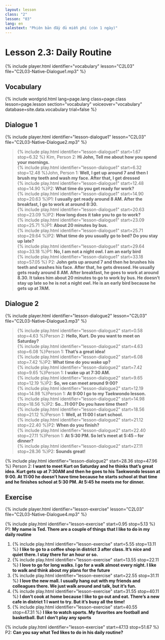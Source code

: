 ```yaml
---
layout: lesson
class: "2"
lesson: "03"
lang: en
salestext: "Phiên bản đầy đủ miễn phí (còn 1 ngày)"
---
```



# Lesson 2.3: Daily Routine 
{% include player.html identifier="vocabulary" lesson="C2L03" file="C2L03-Native-Dialogue1.mp3" %}


## Vocabulary

{% include wordgrid.html lang=page.lang
		class=page.class 
		lesson=page.lesson 
		section="vocabulary"
		voiceover="vocabulary"
		database=site.data.vocabulary 
		trial=false %}



## Dialogue 1
{% include player.html identifier="lesson-dialogue1" lesson="C2L03" file="C2L03-Native-Dialogue2.mp3" %}

> {% include play.html identifier="lesson-dialogue1" start=1.67 stop=6.32 %} Kim, Person 2: __Hi John, Tell me about how you spend your mornings.__   
>  {% include play.html identifier="lesson-dialogue1" start=6.32 stop=12.48 %}John, Person 1: __Well, I get up around 7 and then I brush my teeth and wash my face. After that, I get dressed__   
>  {% include play.html identifier="lesson-dialogue1" start=12.48 stop=14.90 %}P2: __What time do you get ready for work?__   
>  {% include play.html identifier="lesson-dialogue1" start=14.90 stop=20.63 %}P1: __I usually get ready around 8 AM. After the breakfast, I go to work at around 8:30.__   
>  {% include play.html identifier="lesson-dialogue1" start=20.63 stop=23.09 %}P2: __How long does it take you to go to work?__   
>  {% include play.html identifier="lesson-dialogue1" start=23.09 stop=25.71 %}P1: __About 20 minutes by bus.__   
>  {% include play.html identifier="lesson-dialogue1" start=25.71 stop=29.64 %}P2: __What time do you usually go to bed? Do you stay up late?__   
>  {% include play.html identifier="lesson-dialogue1" start=29.64 stop=33.18 %}P1: __No, I am not a night owl. I am an early bird__   
>  {% include play.html identifier="lesson-dialogue1" start=33.18 stop=57.05 %} P2: __John gets up around 7 and then he brushes his teeth and washes his face. After that, he gets dressed. He usually gets ready around 8 AM. After breakfast, he goes to work at around 8.30. It takes him about 20 minutes to go to work by bus. He doesn’t stay up late so he is not a night owl. He is an early bird because he gets up at 7AM.__  



 
## Dialogue 2

{% include player.html identifier="lesson-dialogue2" lesson="C2L03" file="C2L03-Native-Dialogue3.mp3" %}


> {% include play.html identifier="lesson-dialogue2" start=0.58 stop=4.63 %}Person 2: __Hello, Kurt. Do you want to meet on Saturday?__  
> {% include play.html identifier="lesson-dialogue2" start=4.63 stop=6.08 %}Person 1: __That’s a great idea!__   
> {% include play.html identifier="lesson-dialogue2" start=6.08 stop=7.42 %}P2: __What time do you wake up?__   
> {% include play.html identifier="lesson-dialogue2" start=7.42 stop=9.65 %}Person 1: __I wake up at 7:30 AM.__   
> {% include play.html identifier="lesson-dialogue2" start=9.65 stop=12.19 %}P2: __So, we can meet around 9:00?__   
> {% include play.html identifier="lesson-dialogue2" start=12.19 stop=14.98 %}Person 1: __At 9:00 I go to my Taekwondo lesson.__   
> {% include play.html identifier="lesson-dialogue2" start=14.98 stop=18.56 %}P2: __So…11:00? Do you have time then?__   
> {% include play.html identifier="lesson-dialogue2" start=18.56 stop=21.12 %}Person 1: __Well, at 11:00 I start school.__   
> {% include play.html identifier="lesson-dialogue2" start=21.12 stop=22.40 %}P2: __When do you finish?__   
> {% include play.html identifier="lesson-dialogue2" start=22.40 stop=27.11 %}Person 1: __At 5:30 PM. So let’s meet at 5:45 – for dinner?__  
> {% include play.html identifier="lesson-dialogue2" start=27.11 stop=28.36 %}P2: __Sounds great!__  

{% include play.html identifier="lesson-dialogue2" start=28.36 stop=47.96 %} Person 2: __I want to meet Kurt on Saturday and he thinks that’s great idea. Kurt gets up at 7:30AM and then he goes to his Taekwondo lesson at 9:00. At 11:00 he doesn’t have time because he starts school at that time and he finishes school at 5:30 PM. At 5:45 he meets me for dinner.__



## Exercise

{% include player.html identifier="lesson-exercise" lesson="C2L03" file="C2L03-Native-Dialogue4.mp3" %}


{% include play.html identifier="lesson-exercise" start=0.95 stop=5.13 %} P1: __My name is Ted. There are a couple of things that I like to do in my daily routine__

1. {% include play.html identifier="lesson-exercise" start=5.55 stop=13.11 %} __I like to go to a coffee shop in district 3 after class. It’s nice and quiet there. I stay there for an hour or so.__
2. {% include play.html identifier="lesson-exercise" start=13.55 stop=22.11 %} __I love to go for long walks. I go for a walk almost every night. I like to walk and think about my plans for the future__
3. {% include play.html identifier="lesson-exercise" start=22.55 stop=31.11 %} __I love the new mall. I usually hang out with my friends and colleagues there. We just walk around and talk, but it’s fun.__
4. {% include play.html identifier="lesson-exercise" start=31.55 stop=40.11 %} __I don’t cook at home because I like to go out and eat. There’s a new cafe in district 1 I want to try. But it’s busy all the time!__
5. {% include play.html identifier="lesson-exercise" start=40.55 stop=47.31 %} __I like to watch sports. My favorites are football and basketball. But I don’t play any sports__

{% include play.html identifier="lesson-exercise" start=47.13 stop=51.67 %} P2: __Can you say what Ted likes to do in his daily routine?__


